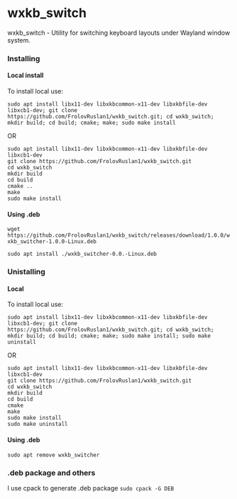 # wxkb_switch
wxkb_switch - Utility for switching keyboard layouts under Wayland window system.

### Installing 

#### Local install
To install local use:
```
sudo apt install libx11-dev libxkbcommon-x11-dev libxkbfile-dev libxcb1-dev; git clone https://github.com/FrolovRuslan1/wxkb_switch.git; cd wxkb_switch; mkdir build; cd build; cmake; make; sudo make install
```
OR
```
sudo apt install libx11-dev libxkbcommon-x11-dev libxkbfile-dev libxcb1-dev
git clone https://github.com/FrolovRuslan1/wxkb_switch.git 
cd wxkb_switch
mkdir build
cd build
cmake ..
make
sudo make install
```
#### Using .deb
`wget https://github.com/FrolovRuslan1/wxkb_switch/releases/download/1.0.0/wxkb_switcher-1.0.0-Linux.deb`

`sudo apt install ./wxkb_switcher-0.0.-Linux.deb`

### Unistalling
#### Local
To install local use:
```
sudo apt install libx11-dev libxkbcommon-x11-dev libxkbfile-dev libxcb1-dev; git clone https://github.com/FrolovRuslan1/wxkb_switch.git; cd wxkb_switch; mkdir build; cd build; cmake; make; sudo make install; sudo make uninstall
```
OR
```
sudo apt install libx11-dev libxkbcommon-x11-dev libxkbfile-dev libxcb1-dev
git clone https://github.com/FrolovRuslan1/wxkb_switch.git 
cd wxkb_switch
mkdir build
cd build
cmake
make
sudo make install
sudo make uninstall
```

#### Using .deb
`sudo apt remove wxkb_switcher`


### .deb package and others
I use cpack to generate .deb package
`sudo cpack -G DEB`
